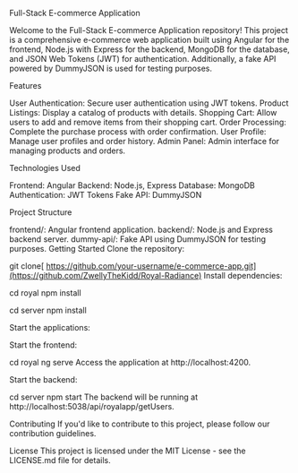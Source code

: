 Full-Stack E-commerce Application

Welcome to the Full-Stack E-commerce Application repository! This project is a comprehensive e-commerce web application built using Angular for the frontend, Node.js with Express for the backend, MongoDB for the database, and JSON Web Tokens (JWT) for authentication. Additionally, a fake API powered by DummyJSON is used for testing purposes.

Features

User Authentication: Secure user authentication using JWT tokens.
Product Listings: Display a catalog of products with details.
Shopping Cart: Allow users to add and remove items from their shopping cart.
Order Processing: Complete the purchase process with order confirmation.
User Profile: Manage user profiles and order history.
Admin Panel: Admin interface for managing products and orders.


Technologies Used

Frontend: Angular
Backend: Node.js, Express
Database: MongoDB
Authentication: JWT Tokens
Fake API: DummyJSON


Project Structure

frontend/: Angular frontend application.
backend/: Node.js and Express backend server.
dummy-api/: Fake API using DummyJSON for testing purposes.
Getting Started
Clone the repository:


git clone[ https://github.com/your-username/e-commerce-app.git](https://github.com/ZwellyTheKidd/Royal-Radiance)
Install dependencies:


cd royal
npm install

cd server
npm install


Start the applications:

Start the frontend:


cd royal
ng serve
Access the application at http://localhost:4200.

Start the backend:

cd server
npm start
The backend will be running at http://localhost:5038/api/royalapp/getUsers.



Contributing
If you'd like to contribute to this project, please follow our contribution guidelines.

License
This project is licensed under the MIT License - see the LICENSE.md file for details.
